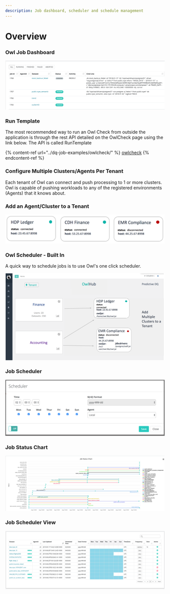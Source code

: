 ```yaml
---
description: Job dashboard, scheduler and schedule management
---
```


# Overview

### Owl Job Dashboard

![](<../.gitbook/assets/owl-job-status (1) (1).png>)

### Run Template

The most recommended way to run an Owl Check from outside the application is through the rest API detailed on the OwlCheck page using the link below.  The API is called RunTemplate

{% content-ref url="../dq-job-examples/owlcheck/" %}
[owlcheck](../dq-job-examples/owlcheck/)
{% endcontent-ref %}

### Configure Multiple Clusters/Agents Per Tenant

Each tenant of Owl can connect and push processing to 1 or more clusters.  Owl is capable of pushing workloads to any of the registered environments (Agents) that it knows about. 

### Add an Agent/Cluster to a Tenant

![](<../.gitbook/assets/owl-agent (1) (1).png>)

### Owl Scheduler - Built In

A quick way to schedule jobs is to use Owl's one click scheduler.

![](../.gitbook/assets/agenttenant.png)

### Job Scheduler

![](../.gitbook/assets/owl-schedule.png)

### Job Status Chart

![](../.gitbook/assets/olw-jobs.png)

### Job Scheduler View

![](../.gitbook/assets/owl-scheduler.png)
